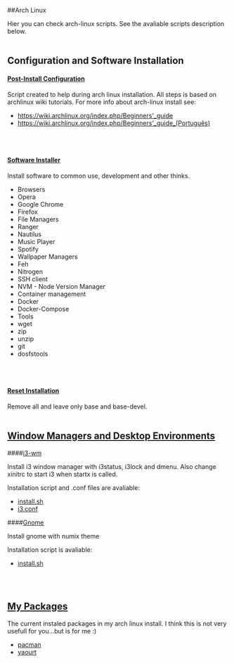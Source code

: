 ##Arch Linux

Hier you can check arch-linux scripts. See the avaliable scripts description below.
<br>
<br>

## Configuration and Software Installation

#### [Post-Install Configuration](/arch-linux/post-install-config.sh)

Script created to help during arch linux installation. All steps is based on archlinux wiki tutorials. For more info about arch-linux install see:

- https://wiki.archlinux.org/index.php/Beginners'_guide
- https://wiki.archlinux.org/index.php/Beginners'_guide_(Português)
<br>
<br>

#### [Software Installer](/arch-linux/software-installer.sh)

Install software to common use, development and other thinks. 

- Browsers
 - Opera
 - Google Chrome
 - Firefox
- File Managers
 - Ranger
 - Nautilus
- Music Player
 - Spotify 
- Wallpaper Managers
 - Feh
 - Nitrogen
- SSH client
- NVM - Node Version Manager
- Container management
 - Docker
 - Docker-Compose
- Tools
 - wget
 - zip
 - unzip
 - git
 - dosfstools
<br>
<br>

#### [Reset Installation](/arch-linux/reset-install.sh)

Remove all and leave only base and base-devel. 
<br>
<br>

## [Window Managers and Desktop Environments](/arch-linux/environments)

####[i3-wm](/arch-linux/environments/i3)

Install i3 window manager with i3status, i3lock and dmenu. Also change xinitrc to start i3 when startx is called. 

Installation script and .conf files are avaliable:
 - [install.sh](/arch-linux/environments/i3/install.sh)
 - [i3.conf](/arch-linux/environments/i3/i3.conf)

####[Gnome](/arch-linux/environments/gnome)

Install gnome with numix theme

Installation script is avaliable:
 - [install.sh](/arch-linux/environments/gnome/install.sh)
<br>
<br>

## [My Packages](/arch-linux/packages)

The current instaled packages in my arch linux install.
I think this is not very usefull for you...but is for me :)

- [pacman](/arch-linux/packages/pacman.sh)
- [yaourt](/arch-linux/packages/yaourt.sh)

